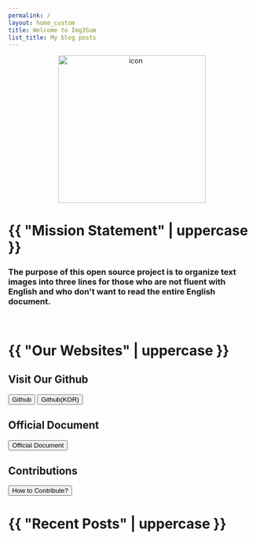 ```yaml
---
permalink: /
layout: home_custom
title: Welcome to Img3Sum
list_title: My blog posts
---
```


<p style="text-align:center;"><img src="https://camo.githubusercontent.com/9e81b7f66200f8615ef8bde58f9c50524bee4f532f81cf096748eae8e0dafe08/68747470733a2f2f706f737466696c65732e707374617469632e6e65742f4d6a41794d5445784d4468664d5467772f4d4441784e6a4d324d6a6b354e5445774f54517a2e7573495369687433503546343141472d34533258474c4a314b5638397a50615738426778396a476137396f672e4254526e544143474a4f4a7738766a363634776d7277473539356865515f6f414b447655574f682d707951672e504e472e6b616f6172612f496d673353756d2e706e673f747970653d77373733" alt="icon" width="300" height="300"></p>

<h1>{{ "Mission Statement" | uppercase }}</h1>
<h3> The purpose of this open source project is to organize text images into three lines for those who are not fluent with English and who don't want to read the entire English document. </h3>
<br>


<h1>{{ "Our Websites" | uppercase }}</h1>
<h2>Visit Our Github</h2>

<div class ="link-buttons">
<button type="button" class="btn btn-default" onclick="window.location.href='https://github.com/Lainshower/Img3Sum';">Github</button>
<button onclick="window.location.href='https://github.com/Lainshower/Img3Sum/blob/main/README_ko.md';">Github(KOR)</button>


</div>

<span></span>
<h2>Official Document</h2>
<button onclick="window.location.href='https://img3sum.readthedocs.io/en/main/';">Official Document</button>

<h2>Contributions</h2>
<button onclick="window.location.href='https://img3sum.readthedocs.io/en/main/Contribution/Contributing.html#how-can-i-contribute';">How to Contribute?</button>



<br>
<h1>{{ "Recent Posts" | uppercase }}</h1>